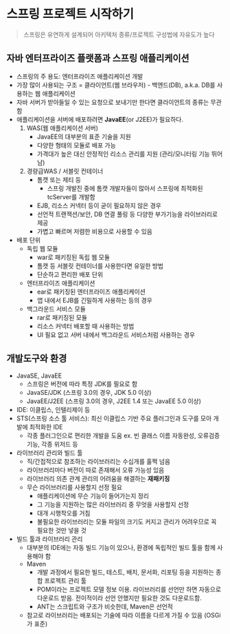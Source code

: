 # 스프링 프로젝트 시작하기
> 스프링은 유연하게 설계되어 아키텍처 종류/프로젝트 구성법에 자유도가 높다

## 자바 엔터프라이즈 플랫폼과 스프링 애플리케이션
- 스프링의 주 용도: 엔터프라이즈 애플리케이션 개발
- 가장 많이 사용되는 구조 = 클라이언트(웹 브라우저) - 백엔드(DB), a.k.a. DB를 사용하는 웹 애플리케이션
- 자바 서버가 받아들일 수 있는 요청으로 보내기만 한다면 클라이언트의 종류는 무관함
- 애플리케이션을 서버에 배포하려면 **JavaEE**(or J2EE)가 필요하다.
    1. WAS(웹 애플리케이션 서버)
        * JavaEE의 대부분의 표준 기술을 지원
        * 다양한 형태의 모듈로 배포 가능
        * 가격대가 높은 대신 안정적인 리소스 관리를 지원 (관리/모니터링 기능 뛰어남)
    2. 경량급WAS / 서블릿 컨테이너
        * 톰캣 또는 제티 등
            - 스프링 개발진 중에 톰캣 개발자들이 많아서 스프링에 최적화된 tcServer를 개발함
        * EJB, 리소스 커넥터 등이 굳이 필요하지 않은 경우
        * 선언적 트랜잭션/보안, DB 연결 풀링 등 다양한 부가기능을 라이브러리로 제공
        * 가볍고 빠르며 저렴한 비용으로 사용할 수 있음
- 배포 단위
    * 독립 웹 모듈
        + war로 패키징된 독립 웹 모듈
        + 톰캣 등 서블릿 컨테이너를 사용한다면 유일한 방법
        + 단순하고 편리한 배포 단위
    * 엔터프라이즈 애플리케이션
        + ear로 패키징된 엔터프라이즈 애플리케이션
        + 앱 내에서 EJB를 긴밀하게 사용하는 등의 경우
    * 백그라운드 서비스 모듈
        + rar로 패키징된 모듈
        + 리소스 커넥터 배포할 때 사용하는 방법
        + UI 필요 없고 서버 내에서 백그라운드 서비스처럼 사용하는 경우

## 개발도구와 환경
- JavaSE, JavaEE
    * 스프링은 버전에 따라 특정 JDK를 필요로 함
    * JavaSE/JDK (스프링 3.0의 경우, JDK 5.0 이상)
    * JavaEE/J2EE (스프링 3.0의 경우, J2EE 1.4 또는 JavaEE 5.0 이상)
- IDE: 이클립스, 인텔리제이 등
- STS(스프링 소스 툴 서비스): 최신 이클립스 기반 주요 플러그인과 도구를 모아 개발에 최적화한 IDE
    * 각종 플러그인으로 편리한 개발을 도움 ex. 빈 클래스 이름 자동완성, 오류검증 기능, 각종 위저드 등
- 라이브러리 관리와 빌드 툴
    * 직/간접적으로 참조하는 라이브러리는 수십개를 훌쩍 넘음
    * 라이브러리마다 버전이 따로 존재해서 오류 가능성 있음
    * 라이브러리 의존 관계 관리의 어려움을 해결하는 **재패키징**
    * 무슨 라이브러리를 사용할지 선정 필요
        + 애플리케이션에 무슨 기능이 들어가는지 정리
        + 그 기능을 지원하는 많은 라이브러리 중 무엇을 사용할지 선정
        + 대개 시행착오를 거침
        + 불필요한 라이브러리는 모듈 파일의 크기도 커지고 관리가 어려우므로 꼭 필요한 것만 넣을 것
- 빌드 툴과 라이브러리 관리
    * 대부분의 IDE에는 자동 빌드 기능이 있으나, 환경에 독립적인 빌드 툴을 함께 사용해야 함
    * Maven
        + 개발 과정에서 필요한 빌드, 테스트, 배치, 문서화, 리포팅 등을 지원하는 종합 프로젝트 관리 툴
        + POM이라는 프로젝트 모델 정보 이용. 라이브러리를 선언만 하면 자동으로 다운로드 받음. 전이적이라 선언 안했지만 필요한 것도 다운로드함.
        + ANT는 스크립트와 구조가 비슷한데, Maven은 선언적
    * 참고로 라이브러리는 배포되는 기술에 따라 이름을 다르게 가질 수 있음 (OSGi가 표준)